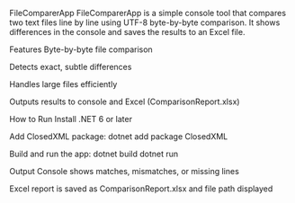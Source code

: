 FileComparerApp
FileComparerApp is a simple console tool that compares two text files line by line using UTF-8 byte-by-byte comparison. It shows differences in the console and saves the results to an Excel file.

Features
Byte-by-byte file comparison

Detects exact, subtle differences

Handles large files efficiently

Outputs results to console and Excel (ComparisonReport.xlsx)

How to Run
Install .NET 6 or later

Add ClosedXML package: dotnet add package ClosedXML

Build and run the app: 
dotnet build
dotnet run

Output
Console shows matches, mismatches, or missing lines

Excel report is saved as ComparisonReport.xlsx and file path displayed
